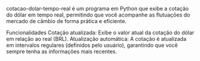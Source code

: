 cotacao-dolar-tempo-real é um programa em Python que exibe a cotação do dólar em tempo real, permitindo que você acompanhe as flutuações do mercado de câmbio de forma prática e eficiente.

Funcionalidades
Cotação atualizada: Exibe o valor atual da cotação do dólar em relação ao real (BRL).
Atualização automática: A cotação é atualizada em intervalos regulares (definidos pelo usuário), garantindo que você sempre tenha as informações mais recentes.
